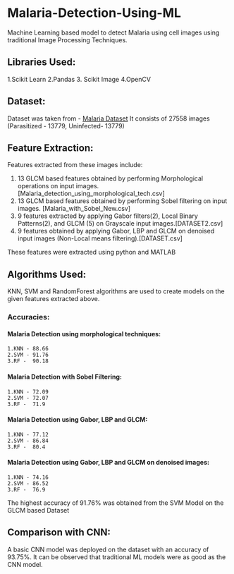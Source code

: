 # Malaria-Detection-Using-ML
Machine Learning based model to detect Malaria using cell images using traditional Image Processing Techniques. 

## Libraries Used:
  1.Scikit Learn
  2.Pandas
  3. Scikit Image
  4.OpenCV
  
## Dataset:
Dataset was taken from - [Malaria Dataset](https://ceb.nlm.nih.gov/repositories/malaria-datasets/)
It consists of 27558 images (Parasitized - 13779, Uninfected- 13779)

## Feature Extraction:
Features extracted from these images include:
 1. 13 GLCM based features obtained by performing Morphological operations on input images. [Malaria_detection_using_morphological_tech.csv]
 2. 13 GLCM based features obtained by performing Sobel filtering on input images. [Malaria_with_Sobel_New.csv]
 3. 9 features extracted by applying Gabor filters(2), Local Binary Patterns(2), and GLCM (5) on Grayscale input images.[DATASET2.csv]
 4. 9 features obtained by applying Gabor, LBP and GLCM on denoised input images (Non-Local means filtering).[DATASET.csv]

These features were extracted using python and MATLAB

## Algorithms Used:
KNN, SVM and RandomForest algorithms are used to create models on the given features extracted above.
 
### Accuracies:
  #### Malaria Detection using morphological techniques: 
    1.KNN - 88.66
    2.SVM - 91.76
    3.RF -  90.18  
  #### Malaria Detection with Sobel Filtering: 
    1.KNN - 72.09
    2.SVM - 72.07
    3.RF -  71.9   
  #### Malaria Detection using Gabor, LBP and GLCM: 
    1.KNN - 77.12 
    2.SVM - 86.84
    3.RF -  80.4  
 #### Malaria Detection using Gabor, LBP and GLCM on denoised images: 
    1.KNN - 74.16
    2.SVM - 86.52
    3.RF -  76.9
The highest accuracy of 91.76% was obtained from the SVM Model on the GLCM based Dataset

## Comparison with CNN:
A basic CNN model was deployed on the dataset with an accuracy of 93.75%. It can be observed that traditional ML models were as good as the CNN model. 
